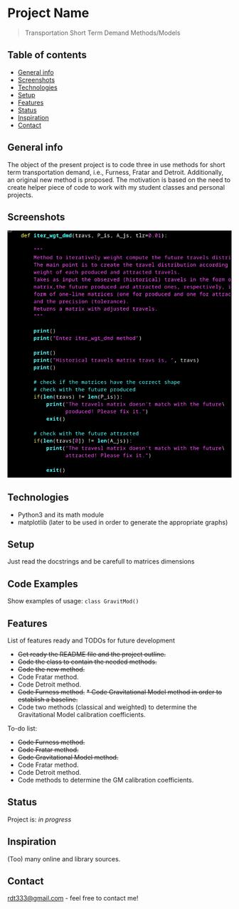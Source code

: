 # Project Name
> Transportation Short Term Demand Methods/Models

## Table of contents
* [General info](#general-info)
* [Screenshots](#screenshots)
* [Technologies](#technologies)
* [Setup](#setup)
* [Features](#features)
* [Status](#status)
* [Inspiration](#inspiration)
* [Contact](#contact)

## General info
The object of the present project is to code three in use methods for short
term transportation demand, i.e., Furness, Fratar and Detroit. Additionally,
an original new method is proposed. The motivation is based on the need to
create helper piece of code to work with my student classes and personal projects.

## Screenshots
![Example screenshot](transportation_demand.png)

## Technologies
* Python3 and its math module
* matplotlib (later to be used in order to generate the appropriate graphs)

## Setup
Just read the docstrings and be carefull to matrices dimensions

## Code Examples
Show examples of usage:
`class GravitMod()`

## Features
List of features ready and TODOs for future development
* ~~Get ready the README file and the project outline.~~
* ~~Code the class to contain the needed methods.~~
* ~~Code the new method.~~
* Code Fratar method.
* Code Detroit method.
* ~~Code Furness method.~~
~~* Code Gravitational Model method in order to establish a baseline.~~
* Code two methods (classical and weighted) to determine the Gravitational Model calibration coefficients.
  
To-do list:
* ~~Code Furness method.~~
* ~~Code Fratar method.~~
* ~~Code Gravitational Model method.~~
* Code Fratar method.
* Code Detroit method.
* Code methods to determine the GM calibration coefficients.

## Status
Project is: _in progress_

## Inspiration
(Too) many online and library sources.

## Contact
rdt333@gmail.com - feel free to contact me!
